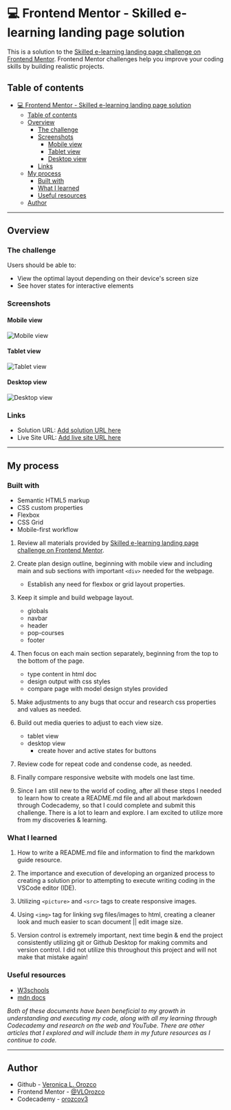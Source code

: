 # 💻 Frontend Mentor - Skilled e-learning landing page solution

This is a solution to the [Skilled e-learning landing page challenge on Frontend Mentor](https://www.frontendmentor.io/challenges/skilled-elearning-landing-page-S1ObDrZ8q). Frontend Mentor challenges help you improve your coding skills by building realistic projects.

## Table of contents

- [💻 Frontend Mentor - Skilled e-learning landing page solution](#-frontend-mentor---skilled-e-learning-landing-page-solution)
  - [Table of contents](#table-of-contents)
  - [Overview](#overview)
    - [The challenge](#the-challenge)
    - [Screenshots](#screenshots)
      - [Mobile view](#mobile-view)
      - [Tablet view](#tablet-view)
      - [Desktop view](#desktop-view)
    - [Links](#links)
  - [My process](#my-process)
    - [Built with](#built-with)
    - [What I learned](#what-i-learned)
    - [Useful resources](#useful-resources)
  - [Author](#author)

---

## Overview

### The challenge

Users should be able to:

- View the optimal layout depending on their device's screen size
- See hover states for interactive elements

### Screenshots

#### Mobile view
![Mobile view](web-screenshots/mobile-elearning-landing-page.png)

#### Tablet view
![Tablet view](web-screenshots/tablet-elearning-landing-page.png)

#### Desktop view
![Desktop view](web-screenshots/desktop-elearning-landing-page.png)


### Links

- Solution URL: [Add solution URL here](https://your-solution-url.com)
- Live Site URL: [Add live site URL here](https://your-live-site-url.com)

---

## My process
### Built with

- Semantic HTML5 markup
- CSS custom properties
- Flexbox
- CSS Grid
- Mobile-first workflow

1. Review all materials provided by [Skilled e-learning landing page challenge on Frontend Mentor](https://www.frontendmentor.io/challenges/skilled-elearning-landing-page-S1ObDrZ8q).

2. Create plan design outline, beginning with mobile view and including main and sub sections with important `<div>` needed for the webpage.
   * Establish any need for flexbox or grid layout properties.

3. Keep it simple and build webpage layout.
   * globals
   * navbar
   * header
   * pop-courses
   * footer

4. Then focus on each main section separately, beginning from the top to the bottom of the page.
   * type content in html doc
   * design output with css styles
   * compare page with model design styles provided

5. Make adjustments to any bugs that occur and research css properties and values as needed.

6. Build out media queries to adjust to each view size.
   * tablet view
   * desktop view
     * create hover and active states for buttons

7. Review code for repeat code and condense code, as needed.

8. Finally compare responsive website with models one last time.

9. Since I am still new to the world of coding, after all these steps I needed to learn how to create a README.md file and all about markdown through Codecademy, so that I could complete and submit this challenge. There is a lot to learn and explore. I am excited to utilize more from my discoveries & learning.

### What I learned

1. How to write a README.md file and information to find the markdown guide resource.

2. The importance and execution of developing an organized process to creating a solution prior to attempting to execute writing coding in the VSCode editor (IDE).

3. Utilizing `<picture>` and `<src>` tags to create responsive images.

4. Using `<img>` tag for linking svg files/images to html, creating a cleaner look and much easier to scan document || edit image size.

5. Version control is extremely important, next time begin & end the project consistently utilizing git or Github Desktop for making commits and version control. I did not utilize this throughout this project and will not make that mistake again!

### Useful resources

- [W3schools](https://www.w3schools.com/css/default.asp)
- [mdn docs](https://developer.mozilla.org/en-US/docs/Web/CSS) 

*Both of these documents have been beneficial to my growth in understanding and executing my code, along with all my learning through Codecademy and research on the web and YouTube. There are other articles that I explored and will include them in my future resources as I continue to code.*

---

## Author
- Github - [Veronica L. Orozco](https://github.com/VLOrozco)
- Frontend Mentor - [@VLOrozco](https://www.frontendmentor.io/profile/VLOrozco)
- Codecademy - [orozcov3](https://www.codecademy.com/profiles/orozcoV3)
